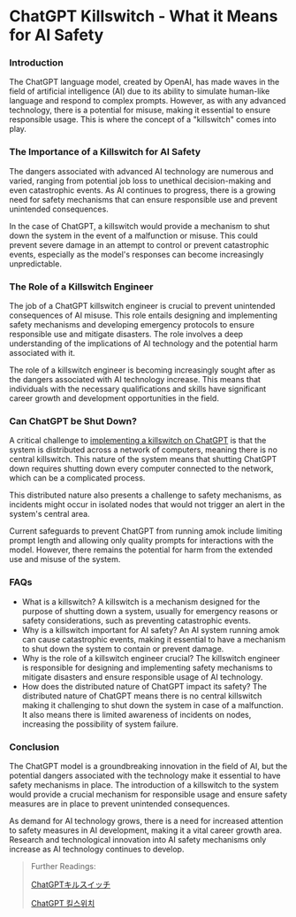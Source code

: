 # ChatGPT Killswitch - What it Means for AI Safety

### Introduction

The ChatGPT language model, created by OpenAI, has made waves in the field of artificial intelligence (AI) due to its ability to simulate human-like language and respond to complex prompts. However, as with any advanced technology, there is a potential for misuse, making it essential to ensure responsible usage. This is where the concept of a "killswitch" comes into play.

### The Importance of a Killswitch for AI Safety

The dangers associated with advanced AI technology are numerous and varied, ranging from potential job loss to unethical decision-making and even catastrophic events. As AI continues to progress, there is a growing need for safety mechanisms that can ensure responsible use and prevent unintended consequences.

In the case of ChatGPT, a killswitch would provide a mechanism to shut down the system in the event of a malfunction or misuse. This could prevent severe damage in an attempt to control or prevent catastrophic events, especially as the model's responses can become increasingly unpredictable.

### The Role of a Killswitch Engineer

The job of a ChatGPT killswitch engineer is crucial to prevent unintended consequences of AI misuse. This role entails designing and implementing safety mechanisms and developing emergency protocols to ensure responsible use and mitigate disasters. The role involves a deep understanding of the implications of AI technology and the potential harm associated with it.

The role of a killswitch engineer is becoming increasingly sought after as the dangers associated with AI technology increase. This means that individuals with the necessary qualifications and skills have significant career growth and development opportunities in the field.

### Can ChatGPT be Shut Down?

A critical challenge to [implementing a killswitch on ChatGPT](https://docs.kanaries.net/articles/chatgpt-kill-switch) is that the system is distributed across a network of computers, meaning there is no central killswitch. This nature of the system means that shutting ChatGPT down requires shutting down every computer connected to the network, which can be a complicated process.

This distributed nature also presents a challenge to safety mechanisms, as incidents might occur in isolated nodes that would not trigger an alert in the system's central area.

Current safeguards to prevent ChatGPT from running amok include limiting prompt length and allowing only quality prompts for interactions with the model. However, there remains the potential for harm from the extended use and misuse of the system.

### FAQs

* What is a killswitch? A killswitch is a mechanism designed for the purpose of shutting down a system, usually for emergency reasons or safety considerations, such as preventing catastrophic events.
* Why is a killswitch important for AI safety? An AI system running amok can cause catastrophic events, making it essential to have a mechanism to shut down the system to contain or prevent damage.
* Why is the role of a killswitch engineer crucial? The killswitch engineer is responsible for designing and implementing safety mechanisms to mitigate disasters and ensure responsible usage of AI technology.
* How does the distributed nature of ChatGPT impact its safety? The distributed nature of ChatGPT means there is no central killswitch making it challenging to shut down the system in case of a malfunction. It also means there is limited awareness of incidents on nodes, increasing the possibility of system failure.

### Conclusion

The ChatGPT model is a groundbreaking innovation in the field of AI, but the potential dangers associated with the technology make it essential to have safety mechanisms in place. The introduction of a killswitch to the system would provide a crucial mechanism for responsible usage and ensure safety measures are in place to prevent unintended consequences.

As demand for AI technology grows, there is a need for increased attention to safety measures in AI development, making it a vital career growth area. Research and technological innovation into AI safety mechanisms only increase as AI technology continues to develop.



> Further Readings:
>
> [ChatGPTキルスイッチ](https://docs.kanaries.net/ja/articles/chatgpt-kill-switch)
>
> [ChatGPT 킬스위치](https://docs.kanaries.net/ko/articles/chatgpt-kill-switch)
